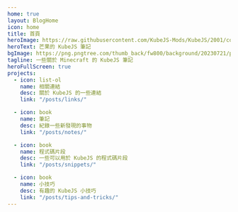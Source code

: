 ```yaml
---
home: true
layout: BlogHome
icon: home
title: 首頁
heroImage: https://raw.githubusercontent.com/KubeJS-Mods/KubeJS/2001/common/src/main/resources/kubejs_logo.png
heroText: 芒果的 KubeJS 筆記
bgImage: https://png.pngtree.com/thumb_back/fw800/background/20230721/pngtree-d-rendering-of-a-creative-and-illuminated-purple-coding-background-with-image_3720592.jpg
tagline: 一些關於 Minecraft 的 KubeJS 筆記
heroFullScreen: true
projects:
  - icon: list-ol
    name: 相關連結
    desc: 關於 KubeJS 的一些連結
    link: "/posts/links/"

  - icon: book
    name: 筆記
    desc: 紀錄一些新發現的事物
    link: "/posts/notes/"

  - icon: book
    name: 程式碼片段
    desc: 一些可以用於 KubeJS 的程式碼片段
    link: "/posts/snippets/"

  - icon: book
    name: 小技巧
    desc: 有趣的 KubeJS 小技巧
    link: "/posts/tips-and-tricks/"
---
```

